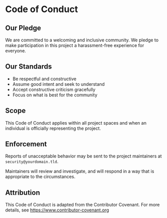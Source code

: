 # Code of Conduct

## Our Pledge
We are committed to a welcoming and inclusive community. We pledge to make participation in this project a harassment-free experience for everyone.

## Our Standards
- Be respectful and constructive
- Assume good intent and seek to understand
- Accept constructive criticism gracefully
- Focus on what is best for the community

## Scope
This Code of Conduct applies within all project spaces and when an individual is officially representing the project.

## Enforcement
Reports of unacceptable behavior may be sent to the project maintainers at `security@yourdomain.tld`.

Maintainers will review and investigate, and will respond in a way that is appropriate to the circumstances.

## Attribution
This Code of Conduct is adapted from the Contributor Covenant. For more details, see https://www.contributor-covenant.org
